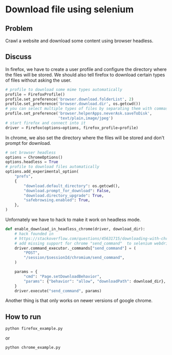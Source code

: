# Download file using selenium

## Problem

Crawl a website and download some content using browser headless.


## Discuss

In firefox, we have to create a user profile and configure the directory where the files
will be stored. We should also tell firefox to download certain types of files without asking the user.

```python
# profile to download some mime types automatically
profile = FirefoxProfile()
profile.set_preference('browser.download.folderList', 2)
profile.set_preference('browser.download.dir', os.getcwd())
# you can select multiple types of files by separating them with commas
profile.set_preference('browser.helperApps.neverAsk.saveToDisk',
                       'text/plain,image/jpeg')
# start firefox and connect into it
driver = Firefox(options=options, firefox_profile=profile)
```

In chrome, we also set the directory where the files will be stored and don't prompt for download.

```python
# set browser headless
options = ChromeOptions()
options.headless = True
# profile to download files automatically
options.add_experimental_option(
    "prefs",
    {
        "download.default_directory": os.getcwd(),
        "download.prompt_for_download": False,
        "download.directory_upgrade": True,
        "safebrowsing.enabled": True,
    },
)
```

Unfornately we have to hack to make it work on headless mode.

```python
def enable_download_in_headless_chrome(driver, download_dir):
    # hack founded in
    # https://stackoverflow.com/questions/45631715/downloading-with-chrome-headless-and-selenium
    # add missing support for chrome "send_command"  to selenium webdriver
    driver.command_executor._commands["send_command"] = (
        "POST",
        "/session/$sessionId/chromium/send_command",
    )

    params = {
        "cmd": "Page.setDownloadBehavior",
        "params": {"behavior": "allow", "downloadPath": download_dir},
    }
    driver.execute("send_command", params)
```

Another thing is that only works on newer versions of google chrome.

## How to run

`python firefox_example.py`

or

`python chrome_example.py`
